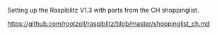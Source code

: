Setting up the Raspiblitz V1.3 with parts from the CH shoppinglist.

https://github.com/rootzoll/raspiblitz/blob/master/shoppinglist_ch.md

